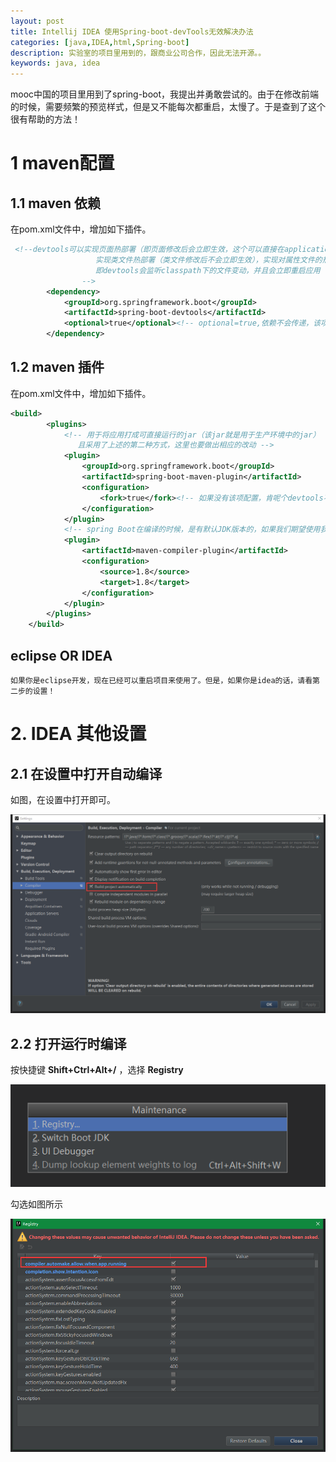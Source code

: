 ```yaml
---
layout: post
title: Intellij IDEA 使用Spring-boot-devTools无效解决办法
categories: [java,IDEA,html,Spring-boot]
description: 实验室的项目里用到的，跟商业公司合作，因此无法开源。。
keywords: java, idea
---
```



mooc中国的项目里用到了spring-boot，我提出并勇敢尝试的。由于在修改前端的时候，需要频繁的预览样式，但是又不能每次都重启，太慢了。于是查到了这个很有帮助的方法！

# 1 maven配置

##  1.1 maven 依赖
在pom.xml文件中，增加如下插件。
``` xml
 <!--devtools可以实现页面热部署（即页面修改后会立即生效，这个可以直接在application.properties文件中配置spring.thymeleaf.cache=false来实现），
                   实现类文件热部署（类文件修改后不会立即生效），实现对属性文件的热部署。
                   即devtools会监听classpath下的文件变动，并且会立即重启应用（发生在保存时机），注意：因为其采用的虚拟机机制，该项重启是很快的
                -->
        <dependency>
            <groupId>org.springframework.boot</groupId>
            <artifactId>spring-boot-devtools</artifactId>
            <optional>true</optional><!-- optional=true,依赖不会传递，该项目依赖devtools；之后依赖myboot项目的项目如果想要使用devtools，需要重新引入 -->
        </dependency>
```

## 1.2 maven 插件

在pom.xml文件中，增加如下插件。

``` xml
<build>
        <plugins>
            <!-- 用于将应用打成可直接运行的jar（该jar就是用于生产环境中的jar） 值得注意的是，如果没有引用spring-boot-starter-parent做parent，
               且采用了上述的第二种方式，这里也要做出相应的改动 -->
            <plugin>
                <groupId>org.springframework.boot</groupId>
                <artifactId>spring-boot-maven-plugin</artifactId>
                <configuration>
                    <fork>true</fork><!-- 如果没有该项配置，肯呢个devtools不会起作用，即应用不会restart -->
                </configuration>
            </plugin>
            <!-- spring Boot在编译的时候，是有默认JDK版本的，如果我们期望使用我们要的JDK版本的话，那么要配置呢 -->
            <plugin>
                <artifactId>maven-compiler-plugin</artifactId>
                <configuration>
                    <source>1.8</source>
                    <target>1.8</target>
                </configuration>
            </plugin>
        </plugins>
    </build>
```

## eclipse OR IDEA
    如果你是eclipse开发，现在已经可以重启项目来使用了。但是，如果你是idea的话，请看第二步的设置！

# 2. IDEA 其他设置

## 2.1 在设置中打开自动编译

如图，在设置中打开即可。

![1.png](/db/idea/1.png) 

## 2.2 打开运行时编译

按快捷键 **Shift+Ctrl+Alt+/** ，选择 **Registry**

![2.png](/db/idea/2.png) 


勾选如图所示

![3.png](/db/idea/3.png) 

